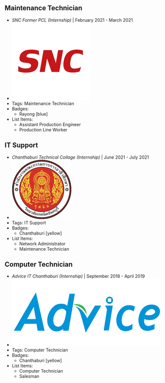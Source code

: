 ## Maintenance Technician
- *SNC Former PCL (Internship)* | February 2021 - March 2021
- ![logo512](../assets/SNC_logo.png)
- Tags: Maintenance Technician
- Badges:
  - Rayong [blue]
- List Items:
  - Assistant Production Engineer
  - Production Line Worker

## IT Support
- *Chanthaburi Technical Collage (Internship)* | June 2021 - July 2021
- ![logo512](../assets/logo_technic.png)
- Tags: IT Support
- Badges:
  - Chanthaburi [yellow]
- List Items:
  - Network Administrator
  - Maintenance Technician
  

## Computer Technician
- *Advice IT Chanthaburi (Internship)* | September 2018 - April 2019
- ![logo512](../assets/Advice_logo.png)
- Tags: Computer Technician
- Badges:
  - Chanthaburi [yellow]
- List Items:
  - Computer Technician
  - Salesman

